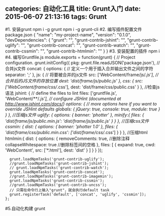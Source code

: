 categories: 自动化工具
title: Grunt入门
date: 2015-06-07 21:13:16
tags: Grunt
---
#1. 安装grunt
	npm i -g grunt
	npm i -g grunt-cli
#2. 编写插件配置文件package.json
	{
	  "name": "my-project-name",
	  "version": "0.1.0",
	  "devDependencies": {
	    "grunt": "",
	    "grunt-contrib-jshint": "",
	    "grunt-contrib-uglify": "",
	    "grunt-contrib-concat": "",
	    "grunt-contrib-watch": "",
	    "grunt-contrib-cssmin": "",
	    "grunt-contrib-htmlmin": ""
	  }
	}
#3. 安装配置的插件
	npm i
#4. 编写Gruntfile.js
	module.exports = function(grunt) {
	  // Project configuration.
	  grunt.initConfig({
	    pkg: grunt.file.readJSON('package.json'),
	    //合并js文件
	    concat: {
	      options: {
	        // 定义一个用于插入合并输出文件之间的字符
	        separator: ';'
	      },
	      js: {
	        // 将要被合并的js文件
	        src: ['WebContent/frame/js/*.js'],
	        // 合并后的JS文件的存放位置
	        dest: 'dist/frame/js/public.js'
	      },
	      css: {
	        src: ['WebContent/frame/css/*.css'],
	        dest: 'dist/frame/css/public.css'
	      }
	    },
	    //检查js语法
	    jshint: {
	      // define the files to lint
	      files: ['gruntfile.js', 'WebContent/**/*.js'],
	      // configure JSHint (documented at http://www.jshint.com/docs/)
	      options: {
	        // more options here if you want to override JSHint defaults
	        globals: {
	          jQuery: true,
	          console: true,
	          module: true
	        }
	      }
	    },
	    //压缩js文件
	    uglify: {
	      options: {
	        banner: 'photter'
	      },
	      minify:{
	        files: {
	          'dist/frame/js/public.min.js': 'dist/frame/js/public.js'
	        }
	      }
	    },
	    //压缩css文件
	    cssmin: {
	      dist: {
	        options: {
	          banner: 'photter 1.0'
	        },
	        files: {
	          'dist/frame/css/public.min.css': ['dist/frame/css/*.css']
	        }
	      }
	    },
	    //压缩html
	    htmlmin:{
	      dist: {
	        options: {
	          removeComments: true, //删除注释
	          collapseWhitespace: true //删除标签间的空格
	        },
	        files: [
	          {
	            expand: true,
	            cwd: 'WebContent',
	            src: ['*.html'],
	            dest: 'dist'
	          }
	        ]
	      }
	    }
	  });

	  grunt.loadNpmTasks('grunt-contrib-uglify');
	  //grunt.loadNpmTasks('grunt-contrib-jshint');
	  // grunt.loadNpmTasks('grunt-contrib-watch');
	  grunt.loadNpmTasks('grunt-contrib-concat');
	  //grunt.loadNpmTasks('grunt-contrib-imagemin');
	  grunt.loadNpmTasks('grunt-contrib-cssmin');
	  //grunt.loadNpmTasks('grunt-contrib-uncss');
	  // 只需在命令行上输入"grunt"，就会执行default task 
	  grunt.registerTask('default', ['concat', 'uglify', 'cssmin']);
	};
#5.自动化构建
	grunt